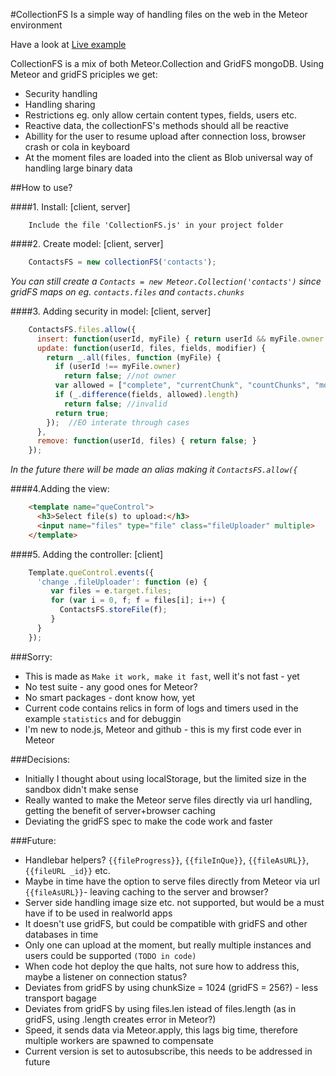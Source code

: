 #CollectionFS
Is a simple way of handling files on the web in the Meteor environment

Have a look at [Live example](http://collectionfs.meteor.com/)

CollectionFS is a mix of both Meteor.Collection and GridFS mongoDB.
Using Meteor and gridFS priciples we get:
* Security handling
* Handling sharing
* Restrictions eg. only allow certain content types, fields, users etc.
* Reactive data, the collectionFS's methods should all be reactive
* Abillity for the user to resume upload after connection loss, browser crash or cola in keyboard
* At the moment files are loaded into the client as Blob universal way of handling large binary data

##How to use?

####1. Install: [client, server]
```
    Include the file 'CollectionFS.js' in your project folder
```

####2. Create model: [client, server]
```js
    ContactsFS = new collectionFS('contacts');
```
*You can still create a ```Contacts = new Meteor.Collection('contacts')``` since gridFS maps on eg. ```contacts.files``` and ```contacts.chunks```*

####3. Adding security in model: [client, server]
```js
    ContactsFS.files.allow({
      insert: function(userId, myFile) { return userId && myFile.owner === userId; },
      update: function(userId, files, fields, modifier) {
        return _.all(files, function (myFile) {
          if (userId !== myFile.owner)
            return false; //not owner
          var allowed = ["complete", "currentChunk", "countChunks", "md5", "metadata"];
          if (_.difference(fields, allowed).length)
            return false; //invalid 
          return true;
        });  //EO interate through cases
      },
      remove: function(userId, files) { return false; }
    });
```
*In the future there will be made an alias making it ```ContactsFS.allow({```* 

####4.Adding the view:
```html
    <template name="queControl">
      <h3>Select file(s) to upload:</h3>
      <input name="files" type="file" class="fileUploader" multiple>
    </template>
```

####5. Adding the controller: [client]
```js
    Template.queControl.events({
      'change .fileUploader': function (e) {
         var files = e.target.files;
         for (var i = 0, f; f = files[i]; i++) {
           ContactsFS.storeFile(f);
         }
      }
    });
```

###Sorry:
* This is made as ```Make it work, make it fast```, well it's not fast - yet
* No test suite - any good ones for Meteor?
* No smart packages - dont know how, yet
* Current code contains relics in form of logs and timers used in the example ```statistics``` and for debuggin
* I'm new to node.js, Meteor and github - this is my first code ever in Meteor

###Decisions:
* Initially I thought about using localStorage, but the limited size in the sandbox didn't make sense
* Really wanted to make the Meteor serve files directly via url handling, getting the benefit of server+browser caching
* Deviating the gridFS spec to make the code work and faster

###Future:
* Handlebar helpers? ```{{fileProgress}}```, ```{{fileInQue}}```, ```{{fileAsURL}}```, ```{{fileURL _id}}``` etc.
* Maybe in time have the option to serve files directly from Meteor via url ```{{fileAsURL}}```- leaving caching to the server and browser?
* Server side handling image size etc. not supported, but would be a must have if to be used in realworld apps
* It doesn't use gridFS, but could be compatible with gridFS and other databases in time
* Only one can upload at the moment, but really multiple instances and users could be supported ```(TODO in code)```
* When code hot deploy the que halts, not sure how to address this, maybe a listener on connection status?
* Deviates from gridFS by using chunkSize = 1024 (gridFS = 256?) - less transport bagage
* Deviates from gridFS by using files.len istead of files.length (as in gridFS, using .length creates error in Meteor?)
* Speed, it sends data via Meteor.apply, this lags big time, therefore multiple workers are spawned to compensate
* Current version is set to autosubscribe, this needs to be addressed in future
